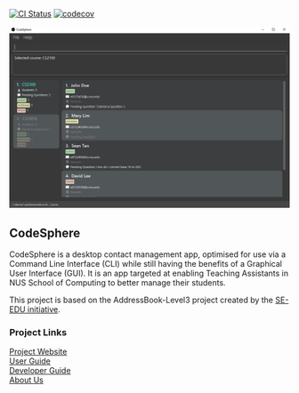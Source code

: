 [![CI Status](https://github.com/AY2324S1-CS2103T-W15-4/tp/workflows/Java%20CI/badge.svg)](https://github.com/AY2324S1-CS2103T-W15-4/tp/actions)
[![codecov](https://codecov.io/gh/AY2324S1-CS2103T-W15-4/tp/graph/badge.svg?token=6MDQ56W5QU)](https://codecov.io/gh/AY2324S1-CS2103T-W15-4/tp)

![Ui](docs/images/course_display.png)

## CodeSphere
CodeSphere is a desktop contact management app, optimised for use via a Command Line Interface (CLI)
while still having the benefits of a Graphical User Interface (GUI).
It is an app targeted at enabling Teaching Assistants in NUS School of Computing to better manage their students.

This project is based on the AddressBook-Level3 project created by the [SE-EDU initiative](https://se-education.org).

### Project Links
[Project Website](https://ay2324s1-cs2103t-w15-4.github.io/tp/)  
[User Guide](https://ay2324s1-cs2103t-w15-4.github.io/tp/UserGuide.html)  
[Developer Guide](https://ay2324s1-cs2103t-w15-4.github.io/tp/DeveloperGuide.html)  
[About Us](https://ay2324s1-cs2103t-w15-4.github.io/tp/AboutUs.html)



